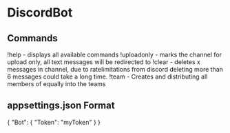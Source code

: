 # DiscordBot

## Commands
!help - displays all available commands
!uploadonly <channelID to post chats> - marks the channel for upload only, all text messages will be redirected to <channelID to post chats>
!clear - deletes x messages in channel, due to ratelimitations from discord deleting more than 6 messages could take a long time.
!team <groupname> <number of teams> - Creates <number of Teams> and distributing all members of <groupname> equally into the teams

## appsettings.json Format
{
  "Bot": {
    "Token": "myToken"
  }
}